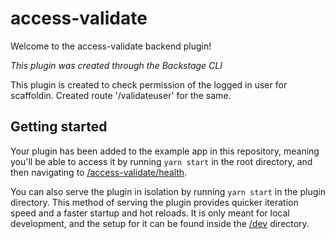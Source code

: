 # access-validate

Welcome to the access-validate backend plugin!

_This plugin was created through the Backstage CLI_

This plugin is created to check permission of the logged in user for scaffoldin. Created route '/validateuser' for the same.

## Getting started

Your plugin has been added to the example app in this repository, meaning you'll be able to access it by running `yarn
start` in the root directory, and then navigating to [/access-validate/health](http://localhost:7007/api/access-validate/health).

You can also serve the plugin in isolation by running `yarn start` in the plugin directory.
This method of serving the plugin provides quicker iteration speed and a faster startup and hot reloads.
It is only meant for local development, and the setup for it can be found inside the [/dev](./dev) directory.
